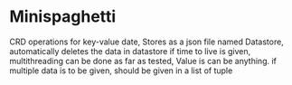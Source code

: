 # Minispaghetti
CRD operations for key-value date,
Stores as a json file named Datastore,
automatically deletes the data in datastore if time to live is given,
multithreading can be done as far as tested,
Value is can be anything. if multiple data is to be given, should be given in a list of tuple
#
